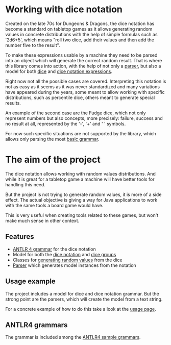 # Working with dice notation

Created on the late 70s for Dungeons & Dragons, the dice notation has become a standard on tabletop games as it allows generating random values in concrete distributions with the help of simple formulas such as '2d6+5', which means "roll two dice, add their values and then add the number five to the result".

To make these expressions usable by a machine they need to be parsed into an object which will generate the correct random result. That is where this library comes into action, with the help of not only a [parser][parser], but also a model for both [dice][dice] and [dice notation expressions][notation].

Right now not all the possible cases are covered. Interpreting this notation is not as easy as it seems as it was never standardized and many variations have appeared during the years, some meant to allow working with specific distributions, such as percentile dice, others meant to generate special results.

An example of the second case are the Fudge dice, which not only represent numbers but also concepts, more precisely: failure, success and no result at all, represented by the '-', '+' and ' ' symbols.

For now such specific situations are not supported by the library, which allows only parsing the most [basic grammar][grammar].

# The aim of the project

The dice notation allows working with random values distributions. And while it is great for a tabletop game a machine will have better tools for handling this need.

But the project is not trying to generate random values, it is more of a side effect. The actual objective is giving a way for Java applications to work with the same tools a board game would have.

This is very useful when creating tools related to these games, but won't make much sense in other context.

## Features

- [ANTLR 4 grammar][grammar] for the dice notation
- Model for both the [dice notation][notation] and [dice groups][dice]
- Classes for [generating random values][dice] from the dice
- [Parser][parser] which generates model instances from the notation

## Usage example

The project includes a model for dice and dice notation grammar. But the strong point are the parsers, which will create the model from a text string.

For a concrete example of how to do this take a look at the [usage page][usage].

## ANTLR4 grammars

The grammar is included among the [ANTLR4 sample grammars][antrl-grammars].

[antrl-grammars]: https://github.com/antlr/grammars-v4

[grammar]: ./grammar.html
[usage]: ./usage.html

[dice]: ./dice.html
[notation]: ./notation.html
[parser]: ./parser.html